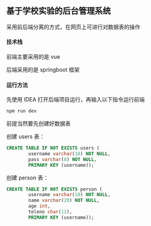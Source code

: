 ## 基于学校实验的后台管理系统

采用前后端分离的方式，在网页上可进行对数据表的操作

#### 技术栈

前端主要采用的是 vue

后端采用的是 springboot 框架

#### 运行方法

先使用 IDEA 打开后端项目运行，再输入以下指令运行前端
```sh
npm run dev
```
前提当然要先创建好数据表

创建 users 表：
```sql
CREATE TABLE IF NOT EXISTS users (
        username varchar(10) NOT NULL,
        pass varchar(8) NOT NULL,
        PRIMARY KEY (username));
```

创建 person 表：
```sql
CREATE TABLE IF NOT EXISTS person (
        username varchar(10) NOT NULL,
        name varchar(20) NOT NULL,
        age int,
        teleno char(11),
        PRIMARY KEY (username));
```